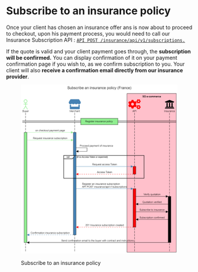 # Subscribe to an insurance policy

Once your client has chosen an insurance offer ans is now about to proceed to checkout, upon his payment process, you would need to call our Insurance Subscription API : [`API POST /insurance/api/v1/subscriptions.` ](../../api-reference/insurance-api/uat-api-for-partners/v-1.2-insurance-api.md#subscriptions-1)

If the quote is valid and your client payment goes through, the **subscription will be confirmed.** You can display confirmation of it on your payment confirmation page if you wish to, as we confirm subscription to you. Your client will also **receive a confirmation email directly from our insurance provider**.

<figure><img src="../../.gitbook/assets/Subscribe an insurance policy (France).png" alt=""><figcaption><p>Subscribe to an insurance policy</p></figcaption></figure>
